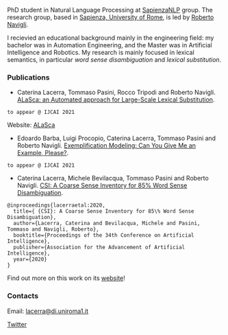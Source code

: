 PhD student in Natural Language Processing at <a href="http://sapienzanlp.uniroma1.it/" target="_blank">SapienzaNLP</a> group. The research group, based in <a href="https://www.uniroma1.it/en/pagina-strutturale/home" target="_blank">Sapienza, University of Rome</a>, is led by <a href="https://www.diag.uniroma1.it/navigli/" target="_blank">Roberto Navigli</a>.

I recievied an educational background mainly in the engineering field: my bachelor was in Automation Engineering, and the Master was in Artificial Intelligence and Robotics. My research is mainly focused in lexical semantics, in particular *word sense disambiguation* and *lexical substitution*.

### Publications

- Caterina Lacerra, Tommaso Pasini, Rocco Tripodi and Roberto Navigli. <a href="https://www.diag.uniroma1.it/navigli/pubs/IJCAI_2021_Lacerraetal.pdf" target="_blank">ALaSca: an Automated approach for Large-Scale Lexical Substitution</a>.

```
to appear @ IJCAI 2021
```
Website: <a href="https://caterinalacerra.github.io/alasca/" target="_blank">ALaSca</a>



- Edoardo Barba, Luigi Procopio, Caterina Lacerra, Tommaso Pasini and Roberto Navigli. <a href="https://www.diag.uniroma1.it/navigli/pubs/IJCAI_2021_Barbaetal.pdf" target="_blank">Exemplification Modeling: Can You Give Me an Example, Please?</a>.


```
to appear @ IJCAI 2021
```

- Caterina Lacerra, Michele Bevilacqua, Tommaso Pasini and Roberto Navigli. <a href="https://pasinit.github.io/papers/lacerra_etal_aaai2020.pdf" target="_blank">CSI: A Coarse Sense Inventory for 85% Word Sense Disambiguation</a>.

```
@inproceedings{lacerraetal:2020,
  title={ {CSI}: A Coarse Sense Inventory for 85\% Word Sense Disambiguation},
  author={Lacerra, Caterina and Bevilacqua, Michele and Pasini, Tommaso and Navigli, Roberto},
  booktitle={Proceedings of the 34th Conference on Artificial Intelligence},
  publisher={Association for the Advancement of Artificial Intelligence},
  year={2020}
}
```

Find out more on this work on its <a href="https://sapienzanlp.github.io/csi/" target="_blank">website</a>!

### Contacts
Email: lacerra@di.uniroma1.it

[Twitter](https://twitter.com/CaterinaLac)
